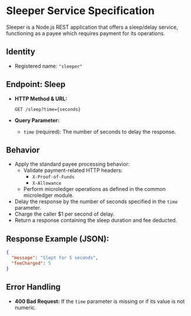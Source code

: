 # Sleeper Service Specification

Sleeper is a Node.js REST application that offers a sleep/delay service, functioning as a payee which requires payment for its operations.

## Identity

- Registered name: `"sleeper"`

## Endpoint: Sleep

- **HTTP Method & URL:**
  ```
  GET /sleep?time={seconds}
  ```

- **Query Parameter:**
  - `time` (required): The number of seconds to delay the response.

## Behavior

- Apply the standard payee processing behavior:
  - Validate payment-related HTTP headers:
    - `X-Proof-of-Funds`
    - `X-Allowance`
  - Perform microledger operations as defined in the common microledger module.
- Delay the response by the number of seconds specified in the `time` parameter.
- Charge the caller $1 per second of delay.
- Return a response containing the sleep duration and fee deducted.

## Response Example (JSON):
```json
{
  "message": "Slept for 5 seconds",
  "feeCharged": 5
}
```

## Error Handling

- **400 Bad Request:** If the `time` parameter is missing or if its value is not numeric.